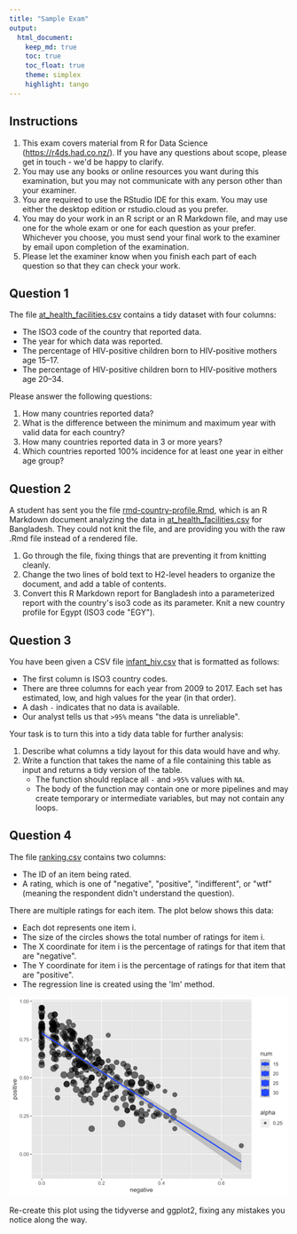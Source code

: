 ```yaml
---
title: "Sample Exam"
output:
  html_document:
    keep_md: true
    toc: true
    toc_float: true
    theme: simplex
    highlight: tango
---
```






<!---------------------------------------------------------------------------->
<!--------------------------- INSTRUCTIONS
<!---------------------------------------------------------------------------->

## Instructions
1. This exam covers material from R for Data Science (https://r4ds.had.co.nz/). If you have any questions about scope, please get in touch - we'd be happy to clarify.
2. You may use any books or online resources you want during this examination, but you may not communicate with any person other than your examiner.
3. You are required to use the RStudio IDE for this exam. You may use either the desktop edition or rstudio.cloud as you prefer.
4. You may do your work in an R script or an R Markdown file, and may use one for the whole exam or one for each question as your prefer. Whichever you choose, you must send your final work to the examiner by email upon completion of the examination.
5. Please let the examiner know when you finish each part of each question so that they can check your work.

<!---------------------------------------------------------------------------->
<!--------------------------- QUESTION 1
<!---------------------------------------------------------------------------->

## Question 1

The file [at_health_facilities.csv](https://education.rstudio.com/blog/2020/02/instructor-certification-exams/at_health_facilities.csv) contains a tidy dataset with four columns:

- The ISO3 code of the country that reported data.
- The year for which data was reported. 
- The percentage of HIV-positive children born to HIV-positive mothers age 15–17. 
- The percentage of HIV-positive children born to HIV-positive mothers age 20–34.

Please answer the following questions:

1. How many countries reported data?
2. What is the difference between the minimum and maximum year with valid data for each country?
3. How many countries reported data in 3 or more years?
4. Which countries reported 100% incidence for at least one year in either age group?


<!---------------------------------------------------------------------------->
<!--------------------------- QUESTION 2
<!---------------------------------------------------------------------------->

## Question 2

A student has sent you the file [rmd-country-profile.Rmd](https://education.rstudio.com/blog/2020-01-20-instructor-certification-exams/rmd-country-profile.Rmd), which is an R Markdown document analyzing the data in [at_health_facilities.csv](https://education.rstudio.com/blog/2020/02/instructor-certification-exams/at_health_facilities.csv) for Bangladesh. They could not knit the file, and are providing you with the raw .Rmd file instead of a rendered file.

1. Go through the file, fixing things that are preventing it from knitting cleanly.
2. Change the two lines of bold text to H2-level headers to organize the document, and add a table of contents.
3. Convert this R Markdown report for Bangladesh into a parameterized report with the country's iso3 code as its parameter. Knit a new country profile for Egypt (ISO3 code "EGY").


<!---------------------------------------------------------------------------->
<!--------------------------- QUESTION 3
<!---------------------------------------------------------------------------->

## Question 3

You have been given a CSV file [infant_hiv.csv](https://education.rstudio.com/blog/2020/02/instructor-certification-exams/infant_hiv.csv) that is formatted as follows:

- The first column is ISO3 country codes.
- There are three columns for each year from 2009 to 2017. Each set has estimated, low, and high values for the year (in that order).
- A dash `-` indicates that no data is available.
- Our analyst tells us that `>95%` means "the data is unreliable".

Your task is to turn this into a tidy data table for further analysis:

1. Describe what columns a tidy layout for this data would have and why.
2. Write a function that takes the name of a file containing this table as input and returns a tidy version of the table.
    - The function should replace all `-` and `>95%` values with `NA`.
    - The body of the function may contain one or more pipelines and may create temporary or intermediate variables, but may not contain any loops.


<!---------------------------------------------------------------------------->
<!--------------------------- QUESTION 4
<!---------------------------------------------------------------------------->

## Question 4

The file [ranking.csv](https://education.rstudio.com/blog/2020/02/instructor-certification-exams/ranking.csv) contains two columns:

- The ID of an item being rated.
- A rating, which is one of "negative", "positive", "indifferent", or "wtf" (meaning the respondent didn't understand the question).

There are multiple ratings for each item. The plot below shows this data:

- Each dot represents one item i.
- The size of the circles shows the total number of ratings for item i.
- The X coordinate for item i is the percentage of ratings for that item that are "negative".
- The Y coordinate for item i is the percentage of ratings for that item that are "positive".
- The regression line is created using the 'lm' method.


![](../images/ranking-scatterplot-1.png)

Re-create this plot using the tidyverse and ggplot2, fixing any mistakes you notice along the way.
